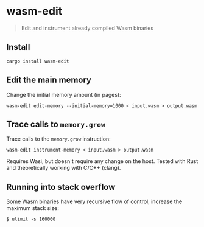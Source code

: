 # wasm-edit

> Edit and instrument already compiled Wasm binaries

## Install

```
cargo install wasm-edit
```

## Edit the main memory

Change the initial memory amount (in pages):
```
wasm-edit edit-memory --initial-memory=1000 < input.wasm > output.wasm
```

## Trace calls to `memory.grow`

Trace calls to the `memory.grow` instruction:
```
wasm-edit instrument-memory < input.wasm > output.wasm
```

Requires Wasi, but doesn't require any change on the host.
Tested with Rust and theoretically working with C/C++ (clang).

## Running into stack overflow

Some Wasm binaries have very recursive flow of control, increase the maximum stack size:
```
$ ulimit -s 160000
```
